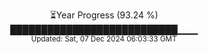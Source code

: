 <p align="center">
⏳Year Progress (93.24 %)<br>
███████████████████████████▁▁▁ <br>
<sub>Updated: Sat, 07 Dec 2024 06:03:33 GMT</sub>
</p>

